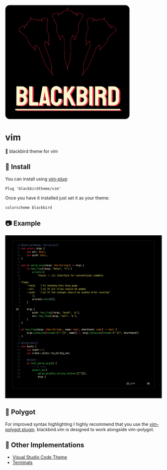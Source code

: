 <a href="https://blackbird.mattglei.ch" target="_target"><img src="./images/title.png" width="400"></a>

# vim

🏴 blackbird theme for vim

## 🚀 Install

You can install using [vim-plug](https://github.com/junegunn/vim-plug):

```vim
Plug 'blackbirdtheme/vim'
```

Once you have it installed just set it as your theme:

```vim
colorscheme blackbird
```

## 📷 Example

![example](./images/example.jpg)

## 🤝 Polygot

For improved syntax highlighting I highly recommend that you use the [vim-polygot plugin](https://github.com/sheerun/vim-polyglot). blackbird.vim is designed to work alongside vim-polygot.

## 🌃 Other Implementations

- [Visual Studio Code Theme](https://github.com/blackbirdtheme/vscode)
- [Terminals](https://github.com/blackbirdtheme/terminals)
